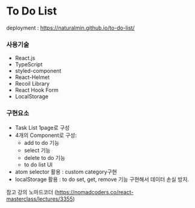 # To Do List
deployment : https://naturalmin.github.io/to-do-list/
### 사용기술
* React.js
* TypeScript
* styled-component
* React-Helmet
* Recoil Library 
* React Hook Form
* LocalStorage

### 구현요소
* Task List 1page로 구성
* 4개의 Component로 구성: 
  * add to do 기능
  * select 기능
  * delete to do 기능
  * to do list UI
* atom selector 활용 : custom category구현
* localStorage 활용 : to do set, get, remove 기능 구현해서 데이터 손실 방지.


참고 강의
노마드코더 (https://nomadcoders.co/react-masterclass/lectures/3355)